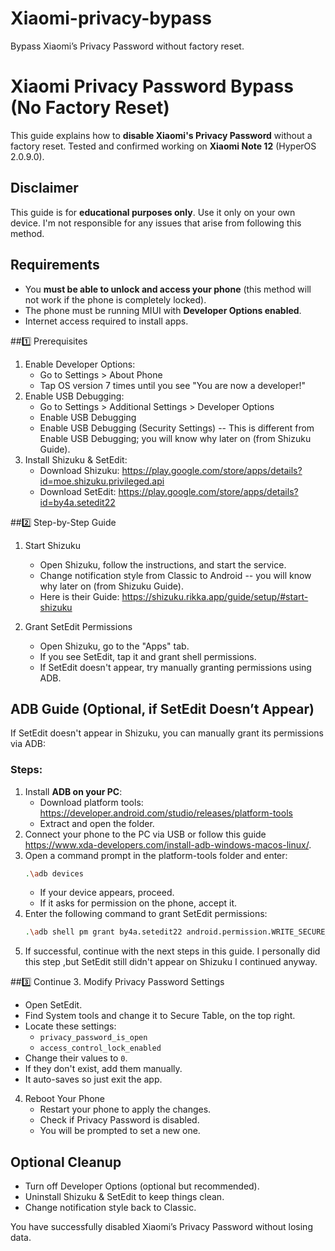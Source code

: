 # Xiaomi-privacy-bypass
Bypass Xiaomi’s Privacy Password without factory reset.

# Xiaomi Privacy Password Bypass (No Factory Reset)

This guide explains how to **disable Xiaomi's Privacy Password** without a factory reset. Tested and confirmed working on **Xiaomi Note 12** (HyperOS 2.0.9.0). 

## Disclaimer
This guide is for **educational purposes only**. Use it only on your own device. I'm not responsible for any issues that arise from following this method.

## Requirements
- You **must be able to unlock and access your phone** (this method will not work if the phone is completely locked).  
- The phone must be running MIUI with **Developer Options enabled**.
- Internet access required to install apps.  

##1️⃣ Prerequisites
1. Enable Developer Options:
   - Go to Settings > About Phone
   - Tap OS version 7 times until you see "You are now a developer!"
2. Enable USB Debugging:
   - Go to Settings > Additional Settings > Developer Options
   - Enable USB Debugging
   - Enable USB Debugging (Security Settings) -- This is different from Enable USB Debugging; you will know why later on (from Shizuku Guide).
3. Install Shizuku & SetEdit:
   - Download Shizuku: https://play.google.com/store/apps/details?id=moe.shizuku.privileged.api
   - Download SetEdit: https://play.google.com/store/apps/details?id=by4a.setedit22

##2️⃣ Step-by-Step Guide
1. Start Shizuku
   - Open Shizuku, follow the instructions, and start the service.
   - Change notification style from Classic to Android -- you will know why later on (from Shizuku Guide).
   - Here is their Guide: https://shizuku.rikka.app/guide/setup/#start-shizuku

2. Grant SetEdit Permissions
   - Open Shizuku, go to the "Apps" tab.
   - If you see SetEdit, tap it and grant shell permissions.
   - If SetEdit doesn't appear, try manually granting permissions using ADB.

## ADB Guide (Optional, if SetEdit Doesn’t Appear)
If SetEdit doesn't appear in Shizuku, you can manually grant its permissions via ADB:
### Steps:
1. Install **ADB on your PC**:
   - Download platform tools: https://developer.android.com/studio/releases/platform-tools
   - Extract and open the folder.
2. Connect your phone to the PC via USB or follow this guide https://www.xda-developers.com/install-adb-windows-macos-linux/.
3. Open a command prompt in the platform-tools folder and enter:
   ```sh
   .\adb devices
   ```
   - If your device appears, proceed.
   - If it asks for permission on the phone, accept it.
4. Enter the following command to grant SetEdit permissions:
   ```sh
   .\adb shell pm grant by4a.setedit22 android.permission.WRITE_SECURE_SETTINGS
   ```
5. If successful, continue with the next steps in this guide. I personally did this step ,but SetEdit still didn't appear on Shizuku I continued anyway.

##3️⃣ Continue
3. Modify Privacy Password Settings
   - Open SetEdit.
   - Find System tools and change it to Secure Table, on the top right.
   - Locate these settings:
     - `privacy_password_is_open`
     - `access_control_lock_enabled`
   - Change their values to `0`.
   - If they don't exist, add them manually.
   - It auto-saves so just exit the app.

4. Reboot Your Phone
   - Restart your phone to apply the changes.
   - Check if Privacy Password is disabled.
   - You will be prompted to set a new one.

## Optional Cleanup
- Turn off Developer Options (optional but recommended).
- Uninstall Shizuku & SetEdit to keep things clean.
- Change notification style back to Classic.

You have successfully disabled Xiaomi’s Privacy Password without losing data.

